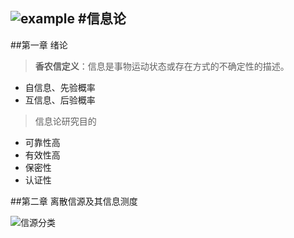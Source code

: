 ![example](https://raw.githubusercontent.com/Anjude/picgo/anjude/info-th/images/QRc.png)
#信息论
---
##第一章 绪论


> **香农信定义**：信息是事物运动状态或存在方式的不确定性的描述。

- 自信息、先验概率
- 互信息、后验概率
> 信息论研究目的

- 可靠性高
- 有效性高
- 保密性
- 认证性

##第二章 离散信源及其信息测度

![信源分类](https://raw.githubusercontent.com/Anjude/picgo/anjude/info-th/images/2-1.png)


